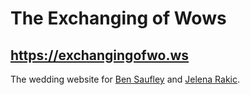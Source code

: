 # The Exchanging of Wows
## https://exchangingofwo.ws

The wedding website for [Ben Saufley](http://bensaufley.com) and
[Jelena Rakic](http://jelenarakic.com).
